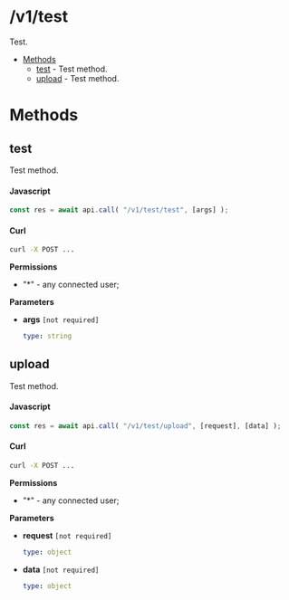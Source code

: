 # /v1/test

Test.

-   [Methods](#methods)
    -   [test](#test) - Test method.
    -   [upload](#upload) - Test method.

<a id="methods"></a>

# Methods

<a id="test"></a>

## test

Test method.

<!-- tabs:start -->

#### **Javascript**

<!-- prettier-ignore -->
```js
const res = await api.call( "/v1/test/test", [args] );
```

#### **Curl**

<!-- prettier-ignore -->
```sh
curl -X POST ...
```

<!-- tabs:end -->

**Permissions**

-   "\*" - any connected user;

**Parameters**

-   **args** `[not required]`

    <!-- prettier-ignore -->
    ```yaml
    type: string
    ```

<a id="upload"></a>

## upload

Test method.

<!-- tabs:start -->

#### **Javascript**

<!-- prettier-ignore -->
```js
const res = await api.call( "/v1/test/upload", [request], [data] );
```

#### **Curl**

<!-- prettier-ignore -->
```sh
curl -X POST ...
```

<!-- tabs:end -->

**Permissions**

-   "\*" - any connected user;

**Parameters**

-   **request** `[not required]`

    <!-- prettier-ignore -->
    ```yaml
    type: object
    ```

-   **data** `[not required]`

    <!-- prettier-ignore -->
    ```yaml
    type: object
    ```
